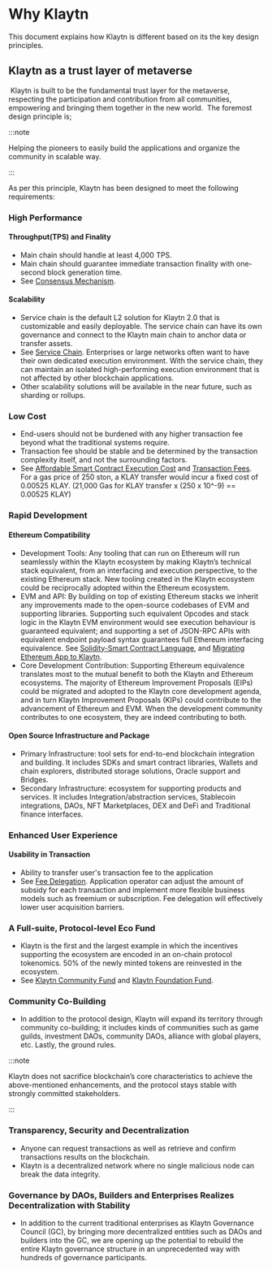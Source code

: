 # Why Klaytn

This document explains how Klaytn is different based on its the key design principles.

## Klaytn as a trust layer of metaverse <a id="klaytn-as-a-trust-layer-of-metaverse"></a>

​
Klaytn is built to be the fundamental trust layer for the metaverse, respecting the participation and contribution from all communities, empowering and bringing them together in the new world.
​
The foremost design principle is;

:::note

Helping the pioneers to easily build the applications and organize the community in scalable way.

:::

As per this principle, Klaytn has been designed to meet the following requirements:
​

### High Performance <a id="high-performance"></a>

#### Throughput(TPS) and Finality <a id="throughput-and-finality"></a>

- Main chain should handle at least 4,000 TPS.
- Main chain should guarantee immediate transaction finality with one-second block generation time.
- See [Consensus Mechanism](./consensus-mechanism.md).
  ​

#### Scalability <a id="scalability"></a>

- Service chain is the default L2 solution for Klaytn 2.0 that is customizable and easily deployable. The service chain can have its own governance and connect to the Klaytn main chain to anchor data or transfer assets.
- See [Service Chain](./scaling-solutions.md#service-chain). Enterprises or large networks often want to have their own dedicated execution environment. With the service chain, they can maintain an isolated high-performing execution environment that is not affected by other blockchain applications.
- Other scalability solutions will be available in the near future, such as sharding or rollups.
  ​

### Low Cost  <a id="low-cost"></a>

- End-users should not be burdened with any higher transaction fee beyond what the traditional systems require.
- Transaction fee should be stable and be determined by the transaction complexity itself, and not the surrounding factors.
- See [Affordable Smart Contract Execution Cost](computation/klaytn-smart-contract.md#affordable-smart-contract-execution-cost) and [Transaction Fees](./transaction-fees.md). For a gas price of 250 ston, a KLAY transfer would incur a fixed cost of 0.00525 KLAY. (21,000 Gas for KLAY transfer x (250 x 10^-9) == 0.00525 KLAY)
  ​

### Rapid Development <a id="rapid-development"></a>

#### Ethereum Compatibility <a id="ethereum-compatibility"></a>

- Development Tools: Any tooling that can run on Ethereum will run seamlessly within the Klaytn ecosystem by making Klaytn’s technical stack equivalent, from an interfacing and execution
  perspective, to the existing Ethereum stack. New tooling created in the Klaytn ecosystem could be reciprocally adopted within the Ethereum ecosystem.
- EVM and API: By building on top of existing Ethereum stacks we inherit any improvements made to the open-source codebases of EVM and supporting libraries. Supporting such equivalent Opcodes and stack logic in the Klaytn EVM environment would see execution behaviour is guaranteed equivalent; and supporting a set of JSON-RPC APIs with equivalent endpoint payload syntax guarantees full Ethereum interfacing equivalence. See [Solidity-Smart Contract Language](../build/smart-contracts/solidity-smart-contract-language.md), and [Migrating Ethereum App to Klaytn](../build/tutorials/migrating-ethereum-app-to-klaytn.md).
- Core Development Contribution: Supporting Ethereum equivalence translates most to the mutual benefit to both the Klaytn and Ethereum ecosystems. The majority of Ethereum Improvement Proposals (EIPs) could be migrated and adopted to the Klaytn core development agenda, and in turn Klaytn Improvement Proposals (KIPs) could contribute to the advancement of Ethereum and EVM. When the development community contributes to one ecosystem, they are indeed contributing to both.
  ​

#### Open Source Infrastructure and Package <a id="open-source-infrastructure-and-package"></a>

- Primary Infrastructure: tool sets for end-to-end blockchain integration and building. It includes SDKs and smart contract libraries, Wallets and chain explorers, distributed storage solutions, Oracle support and Bridges.
- Secondary Infrastructure: ecosystem for supporting products and services. It includes Integration/abstraction services, Stablecoin integrations, DAOs, NFT Marketplaces, DEX and DeFi and Traditional finance interfaces.
  ​

### Enhanced User Experience <a id="enhanced-user-experience"></a>

#### Usability in Transaction <a id="usability-in-transaction"></a>

- Ability to transfer user's transaction fee to the application
- See [Fee Delegation](./transactions/transactions.md#fee-delegation). Application operator can adjust the amount of subsidy for each transaction and implement more flexible business models such as freemium or subscription. Fee delegation will effectively lower user acquisition barriers.
  ​
  ​

### A Full-suite, Protocol-level Eco Fund <a id="contribution-reward"></a>

- Klaytn is the first and the largest example in which the incentives supporting the ecosystem are encoded in an on-chain protocol tokenomics. 50% of the newly minted tokens are reinvested in the ecosystem.
- See [Klaytn Community Fund](token-economy.md#klaytn-community-fund) and [Klaytn Foundation Fund](token-economy.md#klaytn-foundation-fund).
  ​
  ​

### Community Co-Building <a id="community-co-building"></a>

- In addition to the protocol design, Klaytn will expand its territory through community co-building; it includes kinds of communities such as game guilds, investment DAOs, community DAOs, alliance with global players, etc. Lastly, the ground rules.

:::note

Klaytn does not sacrifice blockchain’s core characteristics to achieve the above-mentioned enhancements, and the protocol stays stable with strongly committed stakeholders.

:::

### Transparency, Security and Decentralization <a id="transparency-security-and-decentralization"></a>

- Anyone can request transactions as well as retrieve and confirm transactions results on the blockchain.
- Klaytn is a decentralized network where no single malicious node can break the data integrity.
  ​

### Governance by DAOs, Builders and Enterprises Realizes Decentralization with Stability <a id="governance-by-trusted-entities"></a>

- In addition to the current traditional enterprises as Klaytn Governance Council (GC), by bringing more decentralized entities such as DAOs and builders into the GC, we are opening up the potential to rebuild the entire Klaytn governance structure in an unprecedented way with hundreds of governance participants.
